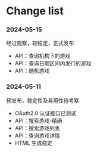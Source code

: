 # Change list

### 2024-05-15

经过观察，较稳定，正式发布

* API：查询机构下的游戏
* API：查询日期区间内发行的游戏
* API：随机游戏

### 2024-05-11

预发布，稳定性及易用性待考察

* OAuth2.0 认证接口已测试
* API：搜索游戏-精确
* API：搜索游戏列表
* API：查询游戏详情
* HTML 生成稳定